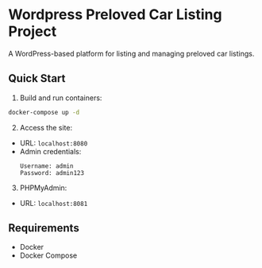 # Wordpress Preloved Car Listing Project

A WordPress-based platform for listing and managing preloved car listings.

## Quick Start

1. Build and run containers:
```bash
docker-compose up -d
```

2. Access the site:
- URL: `localhost:8080`
- Admin credentials:
  ```
  Username: admin
  Password: admin123
  ```

3. PHPMyAdmin:
- URL: `localhost:8081`

## Requirements

- Docker
- Docker Compose
